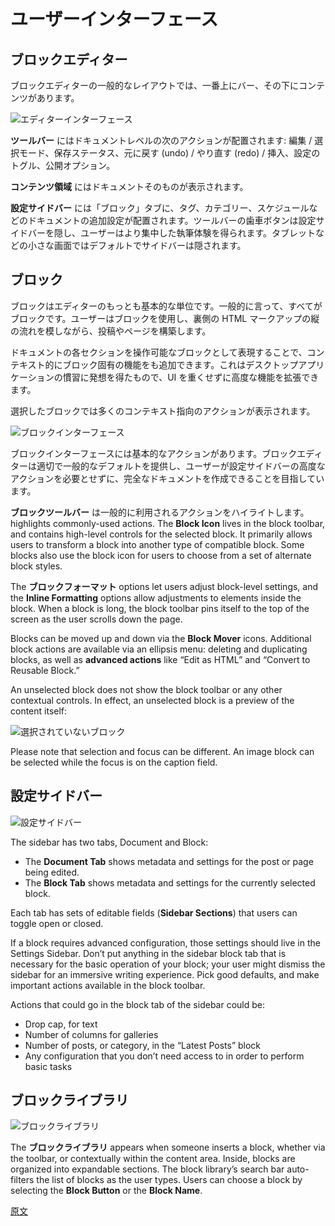 <!-- 
# User Interface
 -->
# ユーザーインターフェース

<!-- 
## The Block Editor
 -->
## ブロックエディター

<!-- 
The block editor’s general layout uses a bar at the top, with content below.
 -->
ブロックエディターの一般的なレイアウトでは、一番上にバー、その下にコンテンツがあります。

<!-- 
![Editor Interface](https://cldup.com/VWA_jMcIRw-3000x3000.png)
 -->
![エディターインターフェース](https://cldup.com/VWA_jMcIRw-3000x3000.png)

<!-- 
The **Toolbar** contains document-level actions: Editor/Select modes, save status, global actions for undo/redo/insert, the settings toggle, and publish options.

The **Content Area** contains the document itself.

The **Settings Sidebar** contains additional settings for the document (tags, categories, schedule etc.) and for blocks in the “Block” tab. A cog button in the toolbar hides the Settings Sidebar, allowing the user to enjoy a more immersive writing experience. On small screens, the sidebar is hidden by default. 
 -->
**ツールバー** にはドキュメントレベルの次のアクションが配置されます: 編集 / 選択モード、保存ステータス、元に戻す (undo) / やり直す (redo) / 挿入、設定のトグル、公開オプション。

**コンテンツ領域** にはドキュメントそのものが表示されます。

**設定サイドバー** には「ブロック」タブに、タグ、カテゴリー、スケジュールなどのドキュメントの追加設定が配置されます。ツールバーの歯車ボタンは設定サイドバーを隠し、ユーザーはより集中した執筆体験を得られます。タブレットなどの小さな画面ではデフォルトでサイドバーは隠されます。

<!-- 
## The Block
 -->
## ブロック

<!-- 
The block itself is the most basic unit of the editor. Generally speaking, everything is a block. Users build posts and pages using blocks, mimicking the vertical flow of the underlying HTML markup. 
 -->
ブロックはエディターのもっとも基本的な単位です。一般的に言って、すべてがブロックです。ユーザーはブロックを使用し、裏側の HTML マークアップの縦の流れを模しながら、投稿やページを構築します。

<!-- 
By surfacing each section of the document as a manipulatable block, we surface block-specific features contextually. This is inspired by desktop app conventions, and allows for a breadth of advanced features without weighing down the UI. 
 -->
ドキュメントの各セクションを操作可能なブロックとして表現することで、コンテキスト的にブロック固有の機能をも追加できます。これはデスクトップアプリケーションの慣習に発想を得たもので、UI を重くせずに高度な機能を拡張できます。

<!-- 
A selected block shows a number of contextual actions:
 -->
選択したブロックでは多くのコンテキスト指向のアクションが表示されます。

<!-- 
![Block Interface](https://cldup.com/3tQqIncKPB-3000x3000.png)
 -->
![ブロックインターフェース](https://cldup.com/3tQqIncKPB-3000x3000.png)

<!-- 
The block interface has basic actions. The block editor aims for good, common defaults, so users should be able to create a complete document without actually needing the advanced actions in the Settings Sidebar.
 -->
ブロックインターフェースには基本的なアクションがあります。ブロックエディターは適切で一般的なデフォルトを提供し、ユーザーが設定サイドバーの高度なアクションを必要とせずに、完全なドキュメントを作成できることを目指しています。

<!-- 
**The Block Toolbar** highlights commonly-used actions. The **Block Icon** lives in the block toolbar, and contains high-level controls for the selected block. It primarily allows users to transform a block into another type of compatible block. Some blocks also use the block icon for users to choose from a set of alternate block styles.
 -->
**ブロックツールバー** は一般的に利用されるアクションをハイライトします。highlights commonly-used actions. The **Block Icon** lives in the block toolbar, and contains high-level controls for the selected block. It primarily allows users to transform a block into another type of compatible block. Some blocks also use the block icon for users to choose from a set of alternate block styles.
<!-- 
The **Block Formatting** options let users adjust block-level settings, and the **Inline Formatting** options allow adjustments to elements inside the block. When a block is long, the block toolbar pins itself to the top of the screen as the user scrolls down the page.
 -->

The **ブロックフォーマット** options let users adjust block-level settings, and the **Inline Formatting** options allow adjustments to elements inside the block. When a block is long, the block toolbar pins itself to the top of the screen as the user scrolls down the page.
<!-- 
Blocks can be moved up and down via the **Block Mover** icons. Additional block actions are available via an ellipsis menu: deleting and duplicating blocks, as well as **advanced actions** like “Edit as HTML” and “Convert to Reusable Block.”
 -->

Blocks can be moved up and down via the **Block Mover** icons. Additional block actions are available via an ellipsis menu: deleting and duplicating blocks, as well as **advanced actions** like “Edit as HTML” and “Convert to Reusable Block.”

<!-- 
An unselected block does not show the block toolbar or any other contextual controls. In effect, an unselected block is a preview of the content itself:
 -->
An unselected block does not show the block toolbar or any other contextual controls. In effect, an unselected block is a preview of the content itself:

<!-- 
![Unselected Block](https://cldup.com/DH9HZnEgwH-3000x3000.png)
 -->
![選択されていないブロック](https://cldup.com/DH9HZnEgwH-3000x3000.png)

<!-- 
Please note that selection and focus can be different. An image block can be selected while the focus is on the caption field.
 -->
Please note that selection and focus can be different. An image block can be selected while the focus is on the caption field.

<!-- 
## Settings Sidebar
 -->
## 設定サイドバー
<!-- 
![Settings Sidebar](https://cldup.com/iAqrn6Gc8o-3000x3000.png)
 -->
![設定サイドバー](https://cldup.com/iAqrn6Gc8o-3000x3000.png)

<!-- 
The sidebar has two tabs, Document and Block:

- The **Document Tab** shows metadata and settings for the post or page being edited.
- The **Block Tab** shows metadata and settings for the currently selected block.
 -->
The sidebar has two tabs, Document and Block:

- The **Document Tab** shows metadata and settings for the post or page being edited.
- The **Block Tab** shows metadata and settings for the currently selected block.

<!-- 
Each tab has sets of editable fields (**Sidebar Sections**) that users can toggle open or closed. 
 -->
Each tab has sets of editable fields (**Sidebar Sections**) that users can toggle open or closed. 

<!-- 
If a block requires advanced configuration, those settings should live in the Settings Sidebar. Don’t put anything in the sidebar block tab that is necessary for the basic operation of your block; your user might dismiss the sidebar for an immersive writing experience. Pick good defaults, and make important actions available in the block toolbar.
 -->
If a block requires advanced configuration, those settings should live in the Settings Sidebar. Don’t put anything in the sidebar block tab that is necessary for the basic operation of your block; your user might dismiss the sidebar for an immersive writing experience. Pick good defaults, and make important actions available in the block toolbar.
<!-- 
Actions that could go in the block tab of the sidebar could be:

- Drop cap, for text
- Number of columns for galleries
- Number of posts, or category, in the “Latest Posts” block
- Any configuration that you don’t need access to in order to perform basic tasks
 -->
Actions that could go in the block tab of the sidebar could be:

- Drop cap, for text
- Number of columns for galleries
- Number of posts, or category, in the “Latest Posts” block
- Any configuration that you don’t need access to in order to perform basic tasks
<!-- 
## Block Library
 -->
## ブロックライブラリ
<!-- 
![Block Library](https://cldup.com/7QoQIoLk-A-3000x3000.png)
 -->
![ブロックライブラリ](https://cldup.com/7QoQIoLk-A-3000x3000.png)
<!-- 
The **Block Library** appears when someone inserts a block, whether via the toolbar, or contextually within the content area. Inside, blocks are organized into expandable sections. The block library’s search bar auto-filters the list of blocks as the user types. Users can choose a block by selecting the **Block Button** or the **Block Name**.
 -->
The **ブロックライブラリ** appears when someone inserts a block, whether via the toolbar, or contextually within the content area. Inside, blocks are organized into expandable sections. The block library’s search bar auto-filters the list of blocks as the user types. Users can choose a block by selecting the **Block Button** or the **Block Name**.

[原文](https://github.com/WordPress/gutenberg/blob/master/docs/designers-developers/designers/user-interface.md)